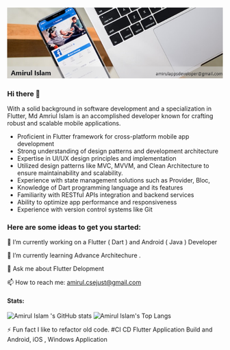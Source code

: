 ![Amirul Islam - Cover Photo](https://raw.githubusercontent.com/amirul12/amirul12/master/amirulislam.png)

### Hi there 👋

With a solid background in software development and a specialization in Flutter, Md Amriul Islam is an accomplished developer known for crafting robust and scalable mobile applications.
- Proficient in Flutter framework for cross-platform mobile app development
- Strong understanding of design patterns and development architecture
- Expertise in UI/UX design principles and implementation
- Utilized design patterns like MVC, MVVM, and Clean Architecture to ensure maintainability and scalability.
- Experience with state management solutions such as Provider, Bloc,
- Knowledge of Dart programming language and its features
- Familiarity with RESTful APIs integration and backend services
- Ability to optimize app performance and responsiveness
- Experience with version control systems like Git


### Here are some ideas to get you started:

🔭 I’m currently working on a Flutter ( Dart ) and  Android ( Java ) Developer

🌱 I’m currently learning Advance Architechure .

💬 Ask me about Flutter Delopment

📫 How to reach me: amirul.csejust@gmail.com

#### Stats:

![Amirul Islam 's GitHub stats](https://github-readme-stats.vercel.app/api?username=amirul12&show_icons=true&count_private=true) 
![Amirul Islam's Top Langs](https://github-readme-stats.vercel.app/api/top-langs?username=amirul12&layout=compact)

⚡ Fun fact I like to refactor old code.
#CI CD Flutter Application Build and Android, iOS , Windows Application 


